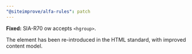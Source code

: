 ```yaml
---
"@siteimprove/alfa-rules": patch
---
```


**Fixed:** SIA-R70 ow accepts `<hgroup>`.

The element has been re-introduced in the HTML standard, with improved content model.
